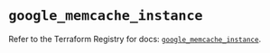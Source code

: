 # `google_memcache_instance`

Refer to the Terraform Registry for docs: [`google_memcache_instance`](https://registry.terraform.io/providers/hashicorp/google/6.30.0/docs/resources/memcache_instance).
